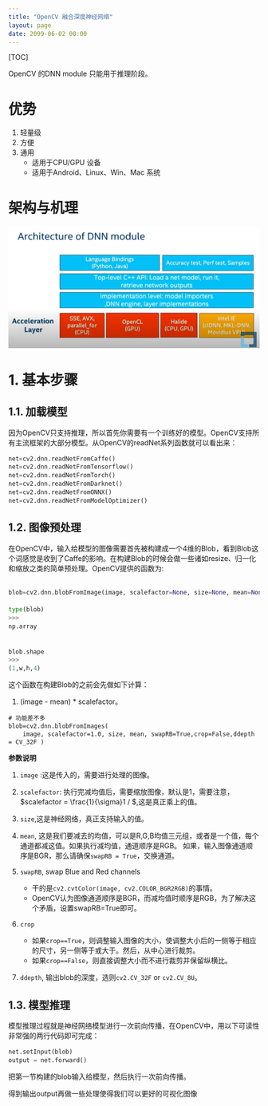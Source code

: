 ```yaml
---
title: "OpenCV 融合深度神经网络"
layout: page
date: 2099-06-02 00:00
---
```


[TOC]

OpenCV 的DNN module 只能用于推理阶段。

# 优势

1. 轻量级
2. 方便
3. 通用
   - 适用于CPU/GPU 设备
   - 适用于Android、Linux、Win、Mac 系统 

# 架构与机理

![](../../../../attach/images/2020-09-09-20-36-50.png)

# 1. 基本步骤
## 1.1. 加载模型


因为OpenCV只支持推理，所以首先你需要有一个训练好的模型。OpenCV支持所有主流框架的大部分模型。从OpenCV的readNet系列函数就可以看出来：

```python
net=cv2.dnn.readNetFromCaffe()
net=cv2.dnn.readNetFromTensorflow()
net=cv2.dnn.readNetFromTorch()
net=cv2.dnn.readNetFromDarknet()
net=cv2.dnn.readNetFromONNX()
net=cv2.dnn.readNetFromModelOptimizer()
```
## 1.2. 图像预处理

在OpenCV中，输入给模型的图像需要首先被构建成一个4维的Blob，看到Blob这个词感觉是收到了Caffe的影响。在构建Blob的时候会做一些诸如resize、归一化和缩放之类的简单预处理。OpenCV提供的函数为:

```python

blob=cv2.dnn.blobFromImage(image, scalefactor=None, size=None, mean=None, swapRB=None, crop=None, ddepth=None)

type(blob)
>>> 
np.array


blob.shape
>>>
(1,w,h,4)
```

这个函数在构建Blob的之前会先做如下计算：

1. (image - mean) * scalefactor。

```
# 功能差不多
blob=cv2.dnn.blobFromImages(
    image, scalefactor=1.0, size, mean, swapRB=True,crop=False,ddepth = CV_32F )
```





**参数说明**
1. `image` :这是传入的，需要进行处理的图像。
2. `scalefactor`: 执行完减均值后，需要缩放图像，默认是1，需要注意，$scalefactor = \frac{1}{\sigma}1 / $,这是真正乘上的值。 

3. `size`,这是神经网络，真正支持输入的值。

4. `mean`, 这是我们要减去的均值，可以是R,G,B均值三元组，或者是一个值，每个通道都减这值。如果执行减均值，通道顺序是RGB。 如果，输入图像通道顺序是BGR，那么请确保`swapRB = True`，交换通道。

5. `swapRB`, swap Blue and Red channels
   - 干的是`cv2.cvtColor(image, cv2.COLOR_BGR2RGB)`的事情。
   - OpenCV认为图像通道顺序是BGR，而减均值时顺序是RGB，为了解决这个矛盾，设置swapRB=True即可。
6. `crop`
   - 如果`crop==True`，则调整输入图像的大小，使调整大小后的一侧等于相应的尺寸，另一侧等于或大于。然后，从中心进行裁剪。
   - 如果`crop==False`，则直接调整大小而不进行裁剪并保留纵横比。
7. `ddepth`, 输出blob的深度，选则`cv2.CV_32F` or `cv2.CV_8U`。


## 1.3. 模型推理

模型推理过程就是神经网络模型进行一次前向传播，在OpenCV中，用以下可读性非常强的两行代码即可完成：


```python
net.setInput(blob)
output = net.forward()
```

把第一节构建的blob输入给模型，然后执行一次前向传播。

得到输出output再做一些处理使得我们可以更好的可视化图像